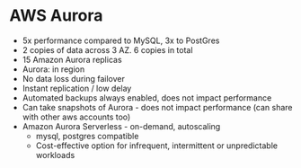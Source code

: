 # AWS Aurora

- 5x performance compared to MySQL, 3x to PostGres
- 2 copies of data across 3 AZ. 6 copies in total
- 15 Amazon Aurora replicas
- Aurora: in region
- No data loss during failover
- Instant replication / low delay
- Automated backups always enabled, does not impact performance
- Can take snapshots of Aurora - does not impact performance (can share with other aws accounts too)
- Amazon Aurora Serverless - on-demand, autoscaling
    - mysql, postgres compatible
    - Cost-effective option for infrequent, intermittent or unpredictable workloads
